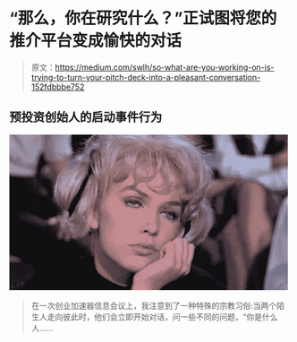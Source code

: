 # “那么，你在研究什么？”正试图将您的推介平台变成愉快的对话

> 原文：<https://medium.com/swlh/so-what-are-you-working-on-is-trying-to-turn-your-pitch-deck-into-a-pleasant-conversation-152fdbbbe752>

## 预投资创始人的启动事件行为

![](img/18cbf0c9f0ef3b535fa91af712c49680.png)

> 在一次创业加速器信息会议上，我注意到了一种特殊的宗教习俗:当两个陌生人走向彼此时，他们会立即开始对话，问一些不同的问题，“你是什么人……